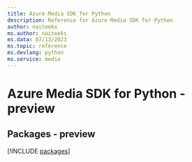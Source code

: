 ```yaml
---
title: Azure Media SDK for Python
description: Reference for Azure Media SDK for Python
author: naiteeks
ms.author: naiteeks
ms.data: 07/13/2023
ms.topic: reference
ms.devlang: python
ms.service: media
---
```

# Azure Media SDK for Python - preview
## Packages - preview
[!INCLUDE [packages](media-index.md)]